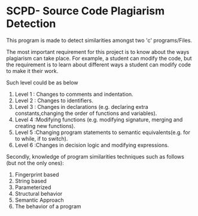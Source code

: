 # SCPD- Source Code Plagiarism Detection 
This program is made to detect similarities amongst two 'c' programs/Files.


The most important requirement for this project is to know about the ways plagiarism can take place. For example, a 
student can modify the code, but the requirement is to learn about different ways a student can modify code to make 
it their work. 

Such level could be as below 
   1) Level 1 : Changes to comments and indentation.
   2) Level 2 : Changes to identifiers.
   3) Level 3 : Changes in declarations (e.g. declaring extra constants,changing the order of functions and variables).
   4) Level 4 :Modifying functions (e.g. modifying signature, merging and creating new functions).
   5) Level 5 :Changing program statements to semantic equivalents(e.g. for to while, if to switch).
   6) Level 6 :Changes in decision logic and modifying expressions.

Secondly, knowledge of program similarities techniques such as follows (but not the only ones):
   1) Fingerprint based 
   2) String based
   3) Parameterized
   4) Structural behavior
   5) Semantic Approach
   6) The behavior of a program 
